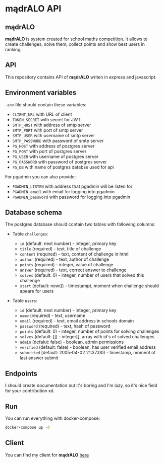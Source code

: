 # mądrALO API

## mądrALO

**mądrALO** is system created for school maths competition. It allows to create challenges, solve them, collect points and show best users in ranking.

## API

This repository contains API of **mądrALO** writen in express and javascript.

## Environment variables

`.env` file should contain these variables:
- `CLIENT_URL` with URL of client
- `TOKEN_SECRET` with secret for JWT
- `SMTP_HOST` with address of smtp server
- `SMTP_PORT` with port of smtp server
- `SMTP_USER` with username of smtp server
- `SMTP_PASSWORD` with password of smtp server
- `PG_HOST` with address of postgres server
- `PG_PORT` with port of postgres server
- `PG_USER` with username of postgres server
- `PG_PASSWORD` with password of postgres server
- `PG_DB` with name of postgres databse used for api

For pgadmin you can also provide:
- `PGADMIN_LISTEN` with address that pgadmin will be listen for
- `PGADMIN_email` with email for logging into pgadmin
- `PGADMIN_password` with password for logging into pgadmin

## Database schema
The postgres database should contain two tables with following columns:

- Table `challenges`:
    - `id` (default: next number) - integer, primary key
    - `title` (required) - text, title of challenge
    - `content` (required) - text, content of challenge in html
    - `author` (required) - text, author of challenge
    - `points` (required) - integer, value of challenge
    - `answer` (required) - text, correct answer to challenge
    - `solves` (default: 0) - integer, number of users that solved this challenge
    - `start` (default: now()) - timestampt, moment when challenge should apeare for users

- Table `users`:
    - `id` (default: next number) - integer, primary key
    - `name` (required) - text, username
    - `email` (required) - text, email address in schools domain
    - `password` (required) - text, hash of password
    - `points` (default: 0) - integer, number of points for solving challenges
    - `solves` (default: []) - integer[], array with id's of solved challenges
    - `admin` (defalut: false) - boolean, admin permissions
    - `verified` (default: false) - boolean, has user verified email address
    - `submitted` (default: 2005-04-02 21:37:00) - timestamp, moment of last answer submit


## Endpoints

I should create documentation but it's boring and I'm lazy, so it's nice field for your contribution xd.

## Run

You can run everything with docker-compose:

```sh
docker-compose up -d
```

## Client

You can find my client for **mądrALO** [here](https://github.com/JakubZojdzik/madrALO-client)